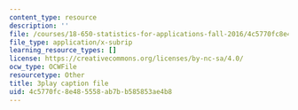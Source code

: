 ```yaml
---
content_type: resource
description: ''
file: /courses/18-650-statistics-for-applications-fall-2016/4c5770fc8e485558ab7bb585853ae4b8_a1ZCeFpeW0o.vtt
file_type: application/x-subrip
learning_resource_types: []
license: https://creativecommons.org/licenses/by-nc-sa/4.0/
ocw_type: OCWFile
resourcetype: Other
title: 3play caption file
uid: 4c5770fc-8e48-5558-ab7b-b585853ae4b8
---
```

